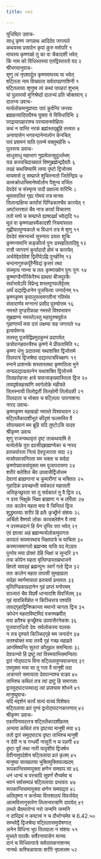 ```yaml
---
title: ०४२

---
```

युधिष्ठिर उवाच-  
साधु कृष्ण जगन्नाथ आदिदेव जगत्पते  
कथयस्व प्रसादेन कृपां कुरु ममोपरि १  
माघस्य कृष्णपक्षे तु का वा चैकादशी भवेत्  
किं नाम को विधिस्तस्या एतद्विस्तरतो वद २  
श्रीभगवानुवाच-  
शृणु त्वं नृपशार्दूल कृष्णमाघस्य या भवेत्  
षट्तिला नाम विख्याता सर्वपापप्रणाशिनी १  
षट्तिलायाः शृणुष्व त्वं कथां पापहरां शुभाम्  
यां पुलस्त्यो मुनिश्रेष्ठो दालभ्यं प्रति चोक्तवान् २  
दालभ्य उवाच-  
मर्त्यलोकमनुप्राप्ताः पापं कुर्वन्ति जन्तवः  
ब्रह्महत्यादिपापैश्च युक्ता ये विविधादिभिः ३  
परद्रव्यापहाराश्च परव्यसनमोहिताः  
कथं न यान्ति नरकं ब्रह्मंस्तद्ब्रूहि तत्त्वतः ४  
अनायासेन भगवन्दानेनाल्पेन केनचित्  
पापं प्रशमनं याति एतन्मे वक्तुमर्हसि ५  
पुलस्त्य उवाच-  
साधुसाधु महाभाग गुह्यमेतत्सुदुर्ल्लभम्  
यन्न कस्यचिदाख्यातं विष्णुब्रह्मेन्द्रदैवतैः ६  
तदहं कथयिष्यामि त्वया पृष्टो द्विजोत्तम  
माघमासे तु सम्प्राप्ते शुचिस्नातो जितेन्द्रियः ७  
कामक्रोधाभिमानेर्ष्यालोभ पैशुन्य वर्जितः  
देवदेवं च संस्मृत्य पादौ प्रक्षाल्य वारिभिः ८  
भूमावपतितं गृह्य गोमयं तत्र मानवः  
तिलान्प्रक्षिप्य कार्पांसं पिण्डिकाश्चैव कारयेत् ९  
अष्टोत्तरशतं चैव नात्र कार्या विचारणा  
ततो माघे च सम्प्राप्ते ह्याषाढर्क्षं भवेद्यदि १०  
मूलं वा कृष्णपक्षस्यैकादशी नियमांस्ततः  
गृह्णीयात्पुण्यकाले च विधानं तत्र मे शृणु ११  
देवदेवं समभ्यर्च्य सुस्नातः प्रयतः शुचिः  
कृष्णनामानि सङ्कीर्त्य पुनः प्रस्खलितादिषु १२  
रात्रौ जागरणं कुर्यादादौ होमं च कारयेत्  
अर्चयेद्देवदेवेशं द्वितीयेऽह्नि पुनर्हरिम् १३  
चन्दनागुरुकर्पूरैर्नैवेद्यं कृसरं तथा  
संस्मृत्य नाम्ना च ततः कृष्णाख्येन पुनः पुनः १४  
कूष्माण्डैर्नारिकेरैश्च ह्यथवा बीजपूरकैः  
सर्वाभावेऽपि विप्रेन्द्र शस्तपूगफलैर्वृतम्  
अर्घं दद्याद्विधानेन पूजयित्वा जनार्दनम् १५  
कृष्णकृष्ण कृपालुस्त्वमगतीनां गतिर्भव  
संसारार्णव मग्नानां प्रसीद पुरुषोत्तम १६  
नमस्ते पुण्डरीकाक्ष नमस्ते विश्वभावन  
सुब्रह्मण्य नमस्तेऽस्तु महापुरुषपूर्वज  
गृहाणार्घ्यं मया दत्तं लक्ष्म्या सह जगत्पते १७  
इत्यर्घमन्त्रः  
ततस्तु पूजयेद्विप्रमुदकुम्भं प्रदापयेत्  
छत्रोपानहवस्त्रैश्च कृष्णो मे प्रीयतामिति १८  
कृष्णा धेनुः प्रदातव्या यथाशक्ति द्विजोत्तमे  
तिलपात्रं द्विजश्रेष्ठ दद्यात्पात्रविचक्षणः १९  
स्नाने प्राशनके शस्तास्तथा कृष्णतिला मुने  
तान्प्रदद्यात्प्रयत्नेन यथाशक्ति द्विजोत्तमे  
तिलप्ररोहजाः क्षत्रे यावत्सङ्ख्यास्तिला द्विज २०  
तावद्वर्षसहस्राणि स्वर्गलोके महीयते  
तिलस्नायी तिलोद्वर्ती तिलहोमी तिलोदकी २१  
तिलदाता च भोक्ता च षट्तिलाः पापनाशनाः  
नारद उवाच-  
कृष्णकृष्ण महाबाहो नमस्ते विश्वभावन २२  
षट्तिलैकादशीभूतं कीदृशं फलमस्ति वै  
सोपाख्यानं मम ब्रूहि यदि तुष्टोऽसि यादव  
श्रीकृष्ण उवाच  
शृणु राजन्यथावृत्तं दृष्टं तत्कथयामि ते  
मर्त्यलोके पुरा ह्यासीद्ब्राह्मण्येका च नारद  
व्रतचर्यारता नित्यं देवपूजारता सदा २३  
मासोपवासनिरता मम भक्ता च सर्वदा  
कृष्णोपवाससंयुक्ता मम पूजापरायणा २४  
शरीरं क्लेशितं चैव उपवासैर्द्विजोत्तम  
देवानां ब्राह्मणानां च कुमारीणां च भक्तितः २५  
गृहादिकं प्रयच्छन्ती सर्वकालं महासती  
अतिकृच्छ्ररता सा तु सर्वकालं तु वै द्विज २६  
न दत्ता भिक्षुके भिक्षा ब्राह्मणा न च तर्पिताः २७  
ततः कालेन महता मया वै चिन्तितं द्विज  
शुद्धमस्याः शरीरं हि व्रतैः कृच्छ्रैर्न संशयः २८  
अर्चितो वैष्णवो लोकः कायक्लेशेन वै तया  
न दत्तमन्नदानं हि येन तृप्तिः परा भवेत् २९  
एवं ज्ञात्वा अहं ब्रह्मन्मर्त्यलोकमुपागतः  
कापालं रूपमास्थाय भिक्षापात्रे च याचिता ३०  
कस्मात्त्वमागतो ब्रह्मन्क्व यासि वद मेऽग्रतः  
पुनरेव मया प्रोक्तं देहि भिक्षां च सुन्दरि ३१  
तया कोपेन महता मृत्पिण्डस्ताम्रभाजने  
क्षिप्तो यावदहं ब्रह्मन्पुनः स्वर्गं गतो द्विज ३२  
ततः कालेन महता तापसी सुमहाव्रता  
सदेहा स्वर्गमायाता व्रतचर्या प्रभावतः ३३  
मृत्पिण्डिकाप्रदानेन गृहं प्राप्तं मनोरमम्  
सञ्जातं चैव विप्रर्षे धान्यराशि विवर्जितम् ३४  
गृहं यावन्निरीक्षेत न किञ्चित्तत्र पश्यति  
तावद्गृहाद्विनिष्क्रान्ता ममान्ते चागता द्विज ३५  
क्रोधेन महताविष्टमिदं वचनमब्रवीत्  
मया व्रतैश्च कृच्छ्रैश्च उपवासैरनेकशः ३६  
पूजयाराधितो देवः सर्वलोकस्य पालकः  
न तत्र दृश्यते किञ्चिद्गृहे मम जनार्दन ३७  
ततश्चोक्तं मया तस्यै गृहं गच्छ महाव्रते  
आगमिष्यन्ति सुतरां कौतूहल समन्विताः ३८  
देवपत्न्यो हि द्रष्टुं त्वां विस्मयाभिसमन्विताः  
द्वारं नोद्घाटय विना षट्तिलापुण्यवाचनात् ३९  
एवमुक्ता मया सा तु गता वै मानुषी तदा  
अत्रान्तरे समायाता देवपत्न्यश्च वाडव ४०  
ताभिश्च कथितं तत्र त्वां द्रष्टुं हि समागताः  
द्वारमुद्घाटयस्वाद्य त्वां प्रपश्याम शोभने ४१  
मानुष्युवाच-  
यदि मद्दर्शनं कार्यं सत्यं वाच्यं विशेषतः  
षट्तिलाया व्रतं पुण्यं द्वारोद्घाटनकारणात् ४२  
श्रीकृष्ण उवाच-  
एकापिनावदत्तत्र षट्तिलैकादशीव्रतम्  
अन्यया कथितं तत्र द्रष्टव्या मानुषी मया ४३  
ततो द्वारं समुद्घाट्य दृष्टा ताभिश्च मानुषी  
न देवी न च गन्धर्वी नासुरी न च पन्नगी ४४  
दृष्टा पूर्वं तथा नारी यादृशीयं द्विजर्षभ  
देवीनामुपदेशेन षट्तिलाया व्रतं कृतम् ४५  
मानुष्या सत्यव्रतया भुक्तिमुक्तिफलप्रदम्  
रूपकान्तिसमायुक्ता क्षणेन समवाप सा ४६  
धनं धान्यं च वस्त्रादि सुवर्णं रौप्यमेव च  
भवनं सर्वसम्पन्नं षट्तिलायाः प्रभावतः ४७  
रूपकान्तिसमायुक्ता क्षणेन समपद्यत ४८  
अतितृष्णा न कर्त्तव्या वित्तशाठ्यं विवर्जयेत्  
आत्मवित्तानुसारेण तिलान्वस्त्राणि दापयेत् ४९  
लभते चैवमारोग्यं नरो जन्मनि जन्मनि  
न दारिद्र्यं न कष्टत्वं न च दौर्भाग्यमेव च 6.42.५०  
सम्भवेद्वै द्विजश्रेष्ठ षट्तिलासमुपोषणात्  
अनेन विधिना भूप तिलदाता न संशयः ५१  
मुच्यते पातकैः सर्वैरनायासेन मानवः  
दानं च विधिवत्पात्रे सर्वपातकनाशनम्  
नानर्थः कश्चिन्नायासः शरीरे नृपसत्तम ५२